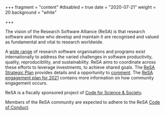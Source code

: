 +++
fragment = "content"
#disabled = true
date = "2020-07-21"
weight = 20
background = "white"

+++

The vision of the Research Software Alliance (ReSA) is that research software and those who develop and maintain it are recognised and valued as fundamental and vital to research worldwide.

A [wide range](https://arxiv.org/abs/1811.08473) of research software organisations and programs exist internationally to address the varied challenges in
software productivity, quality, reproducibility, and sustainability. ReSA aims to coordinate across these efforts to leverage investments, to achieve shared goals. The [ReSA Strategic Plan](https://www.researchsoft.org/documents/Strategic_Plan_2021-23.pdf) provides details and a opportunity to [comment](https://github.com/researchsoft/website/discussions/5). The [ReSA engagement plan for 2021](https://www.researchsoft.org/documents/Engagement_Plan_2021.pdf) contains more information on how community engagement occurs.

ReSA is a fiscally sponsored project of [Code for Science & Society](https://codeforscience.org/).

Members of the ReSA community are expected to adhere to the ReSA [Code of Conduct](https://www.researchsoft.org/code-of-conduct/).
